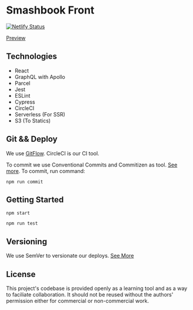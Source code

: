 # Smashbook Front
[![Netlify Status](https://api.netlify.com/api/v1/badges/dfccf722-838c-4a20-8a2a-dd548ceafc48/deploy-status)](https://app.netlify.com/sites/smashbook-development/deploys)

[Preview](https://smashbook-development.netlify.com/)

## Technologies

- React
- GraphQL with Apollo
- Parcel
- Jest
- ESLint
- Cypress
- CircleCI
- Serverless (For SSR)
- S3 (To Statics)

## Git && Deploy

We use [GitFlow](https://danielkummer.github.io/git-flow-cheatsheet/index.html). CircleCI is our CI tool.

To commit we use Conventional Commits and Commitizen as tool. [See more](https://www.conventionalcommits.org/en/v1.0.0-beta.4/). To commit, run command: 

```
npm run commit
```

## Getting Started

```
npm start
```

```
npm run test
```

## Versioning 

We use SemVer to versionate our deploys. [See More](https://semver.org/)

## License
This project's codebase is provided openly as a learning tool and as a way to faciliate collaboration. 
It should not be reused without the authors' permission either for commercial or non-commercial work. 